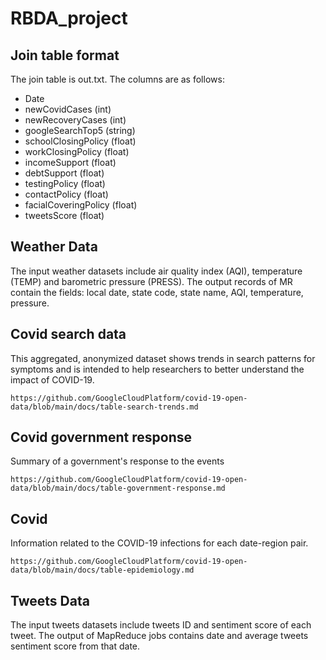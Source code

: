 # RBDA_project
## Join table format 
The join table is out.txt. The columns are as follows:
- Date 
- newCovidCases (int)
- newRecoveryCases (int)
- googleSearchTop5 (string) 
- schoolClosingPolicy (float)
- workClosingPolicy (float)
- incomeSupport (float)
- debtSupport (float) 
- testingPolicy (float)
- contactPolicy (float)
- facialCoveringPolicy (float)
- tweetsScore (float)

## Weather Data
The input weather datasets include air quality index (AQI), temperature (TEMP) and barometric pressure (PRESS).
The output records of MR contain the fields: local date, state code, state name, AQI, temperature, pressure.

## Covid search data
This aggregated, anonymized dataset shows trends in search patterns for symptoms and is intended to help researchers to better understand the impact of COVID-19.
```
https://github.com/GoogleCloudPlatform/covid-19-open-data/blob/main/docs/table-search-trends.md
```

## Covid government response
Summary of a government's response to the events
```
https://github.com/GoogleCloudPlatform/covid-19-open-data/blob/main/docs/table-government-response.md
```

## Covid 
Information related to the COVID-19 infections for each date-region pair.
```
https://github.com/GoogleCloudPlatform/covid-19-open-data/blob/main/docs/table-epidemiology.md
```

## Tweets Data
The input tweets datasets include tweets ID and sentiment score of each tweet.
The output of MapReduce jobs contains date and average tweets sentiment score from that date.
